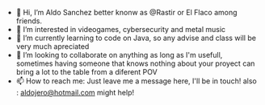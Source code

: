- 👋 Hi, I’m Aldo Sanchez better knonw as @Rastir or El Flaco among friends. 
- 👀 I’m interested in videogames, cybersecurity and metal music
- 🌱 I’m currently learning to code on Java, so any advise and class will be very much apreciated
- 💞️ I’m looking to collaborate on anything as long as I'm usefull, sometimes having someone that knows nothing about your proyect can bring a lot to the table from a diferent POV
- 📫 How to reach me: Just leave me a message here, I'll be in touch! also : aldojero@hotmail.com might help!

<!---
Rastir/Rastir is a ✨ special ✨ repository because its `README.md` (this file) appears on your GitHub profile.
You can click the Preview link to take a look at your changes.
--->
